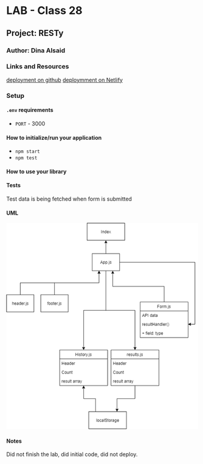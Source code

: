 # LAB - Class 28

## Project: RESTy

### Author: Dina Alsaid

### Links and Resources

[deployment on github](https://dinaAlsaid.github.io/RESTy/)
[deploymment on Netlify](https://resty-401d5.netlify.app/)

### Setup

#### `.env` requirements

- `PORT` - 3000

#### How to initialize/run your application

- `npm start`
- `npm test`

#### How to use your library

#### Tests

Test data is being fetched when form is submitted

#### UML

![UML](./src/assets/lab28.png)

#### Notes

Did not finish the lab, did initial code, did not deploy.
